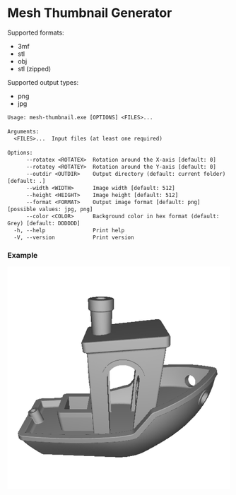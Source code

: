 # Mesh Thumbnail Generator

Supported formats:
- 3mf
- stl 
- obj
- stl (zipped)

Supported output types:
- png
- jpg

```
Usage: mesh-thumbnail.exe [OPTIONS] <FILES>...

Arguments:
  <FILES>...  Input files (at least one required)

Options:
      --rotatex <ROTATEX>  Rotation around the X-axis [default: 0]
      --rotatey <ROTATEY>  Rotation around the Y-axis [default: 0]
      --outdir <OUTDIR>    Output directory (default: current folder) [default: .]
      --width <WIDTH>      Image width [default: 512]
      --height <HEIGHT>    Image height [default: 512]
      --format <FORMAT>    Output image format [default: png] [possible values: jpg, png]
      --color <COLOR>      Background color in hex format (default: Grey) [default: DDDDDD]
  -h, --help               Print help
  -V, --version            Print version
```

### Example

![Example](./example.png)